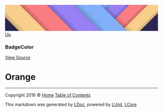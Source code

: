![](../Content/LDoc-banner-small.png "")
[Up](BadgeColor.md)

### BadgeColor
[View Source](../Markdown/BadgeColor.cs)

# Orange



---

Copyright 2016 &copy; [Home](../../README.md) [Table of Contents](../../TableOfContents.md)

This markdown was generated by [LDoc](https://github.com/CodeSingularity/LDoc), powered by [LUnit](https://github.com/CodeSingularity/LUnit), [LCore](https://github.com/CodeSingularity/LCore)
